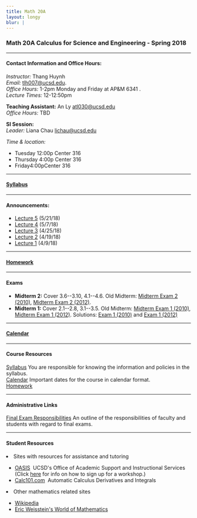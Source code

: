 ```yaml
---
title: Math 20A
layout: longy
blur: |
---
```

### Math 20A Calculus for Science and Engineering - Spring 2018  

---  

#### Contact Information and Office Hours:  

*Instructor:* Thang Huynh  
*Email:* [tlh007@ucsd.edu][email].    
*Office Hours:* 1-2pm Monday and Friday at AP&M 6341 .  
*Lecture Times:* 12-12:50pm

[email]: mailto:tlh007@ucsd.edu

**Teaching Assistant:** An Ly [atl030@ucsd.edu][emailly]  
*Office Hours:* TBD

[emailly]: mailto:atl030@ucsd.edu

**SI Session:**  
*Leader:* Liana Chau [lichau@ucsd.edu][emailchau]

[emailchau]: mailto:lichau@ucsd.edu

*Time & location:* 
  - Tuesday 12:00p Center 316
  - Thursday 4:00p Center 316
  - Friday4:00pCenter 316


--- 

#### [Syllabus][math20aSyl]

[math20aSyl]:http://thanghuynh.org/teaching/math20a_syllabus.html


--- 

#### Announcements:

  - [Lecture 5][math20alec5] (5/21/18)
  - [Lecture 4][math20alec4] (5/7/18)
  - [Lecture 3][math20alec3] (4/25/18)
  - [Lecture 2][math20alec2] (4/19/18)
  - [Lecture 1][math20alec1] (4/9/18)
  
[math20alec5]:http://thanghuynh.org/teaching/Math20A_Lecture5.pdf
[math20alec4]:http://thanghuynh.org/teaching/Math20A_Lecture4.pdf
[math20alec3]:http://thanghuynh.org/teaching/Math20A_Lecture3.pdf
[math20alec2]:http://thanghuynh.org/teaching/Math20A_Lecture2.pdf
[math20alec1]:http://thanghuynh.org/teaching/Math20A_Lecture1.pdf  

---

#### [Homework][math20aHW]

[math20aHW]:http://thanghuynh.org/teaching/math20a_s18_hw.html


---  

#### Exams


  - **Midterm 2:** Cover 3.6--3.10, 4.1--4.6. Old Midterm: [Midterm Exam 2 (2010)][math20amid210], [Midterm Exam 2 (2012)][math20amid212].
  - **Midterm 1:** Cover 2.1--2.8, 3.1--3.5. Old Midterm: [Midterm Exam 1 (2010)][math20amid110], [Midterm Exam 1 (2012)][math20amid112]. Solutions: [Exam 1 (2010)][math20amid110sol] and [Exam 1 (2012)][math20amid112sol]    

[math20amid210]:http://thanghuynh.org/teaching/Math20A_Exam2_2010.pdf
[math20amid212]:http://thanghuynh.org/teaching/Math20A_Exam2_2012.pdf
[math20amid112sol]:http://thanghuynh.org/teaching/Math20A_Exam1_2012_Solution.pdf
[math20amid110sol]:http://thanghuynh.org/teaching/Math20A_Exam1_2010_Solution.pdf
[math20amid110]:http://thanghuynh.org/teaching/Math20A_Exam1_2010.pdf
[math20amid112]:http://thanghuynh.org/teaching/Math20A_Exam1_2012.pdf


---

#### [Calendar][math20aCal]

[math20aCal]:http://thanghuynh.org/teaching/math20a_s18_cal.html

---  

#### Course Resources  

[Syllabus][math20aSyl] You are responsible for knowing the information and policies in the syllabus.  
[Calendar][math20aCal] Important dates for the course in calendar format.  
[Homework][math20aHW]  

[math20aCal]:http://thanghuynh.org/teaching/math20a_s18_cal.html
[math20aSyl]:http://thanghuynh.org/teaching/math20a_syllabus.html
[math20aHW]:http://thanghuynh.org/teaching/math20a_s18_hw.html

---  

#### Administrative Links  
[Final Exam Responsibilities](http://blink.ucsd.edu/Blink/External/Topics/How_To/0,1260,17998,00.html) An outline of the responsibilities of faculty and students
with regard to final exams.


---

#### Student Resources

<li>Sites with resources for assistance and tutoring
<ul><p></p><li><a href="http://oasis.ucsd.edu/">OASIS</a> &nbsp;UCSD's Office of Academic Support and
Instructional Services (Click <a href="https://students.ucsd.edu/academics/_organizations/oasis/math-science/workshops.html">here</a> for info on how to sign up for a workshop.)</li> 
<li><a href="http://www.calc101.com/">Calc101.com</a> &nbsp;Automatic Calculus Derivatives and
Integrals</li>
<p></p>
</ul></li>

<li>Other mathematics related sites 
<p></p><ul>
<li><a href="http://en.wikipedia.org/wiki/Portal:Mathematics">Wikipedia</a></li>
<li><a href="http://mathworld.wolfram.com/">Eric Weisstein's World of Mathematics</a></li>
</ul></li>








